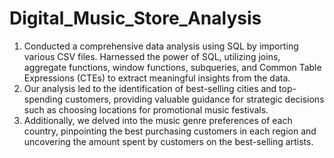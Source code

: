 # Digital_Music_Store_Analysis
1. Conducted a comprehensive data analysis using SQL by importing various CSV files. Harnessed the power of SQL, utilizing joins, aggregate functions, window functions, subqueries, and Common Table Expressions (CTEs) to extract meaningful insights from the data.
2. Our analysis led to the identification of best-selling cities and top-spending customers, providing valuable guidance for strategic decisions such as choosing locations for promotional music festivals.
3. Additionally, we delved into the music genre preferences of each country, pinpointing the best purchasing customers in each region and uncovering the amount spent by customers on the best-selling artists. 
